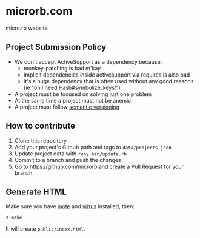 # microrb.com

micro.rb website

## Project Submission Policy

  * We don't accept ActiveSupport as a dependency because:
    * monkey-patching is bad m'kay
    * implicit dependencies inside activesupport via requires is also bad
    * it's a huge dependency that is often used without any good reasons (ie "oh I need Hash#symbolize_keys!")
  * A project must be focused on solving just one problem
  * At the same time a project must not be anemic
  * A project must follow [semantic versioning](http://semver.org)
  
## How to contribute

1. Clone this repository
2. Add your project's Github path and tags to `data/projects.json`
3. Update project data with `ruby bin/update.rb`
4. Commit to a branch and push the changes
5. Go to https://github.com/microrb and create a Pull Request for your branch.

Generate HTML
-------------

Make sure you have [mote][mote] and [virtus](https://github.com/solnic/virtus) installed, then:

```terminal
$ make
```

It will create `public/index.html`.

[mote]: https://github.com/soveran/mote/
